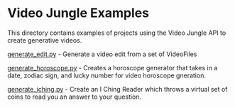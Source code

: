 # Video Jungle Examples

This directory contains examples of projects using the Video Jungle API to create generative videos.

[generate_edit.py](./generate_edit.py) - Generate a video edit from a set of VideoFiles

[generate_horoscope.py](./generate_horoscope.py) - Creates a horoscope generator that takes in a date, zodiac sign, and lucky number for video horoscope gneration.

[generate_iching.py](./generate_iching.py) - Create an I Ching Reader which throws a virtual set of coins to read you an answer to your question.
